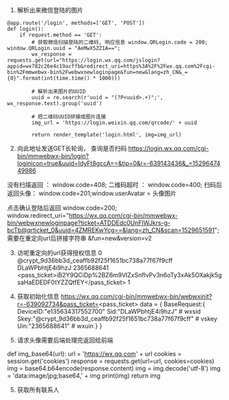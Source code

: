 1. 解析出来微信登陆的图片
```
@app.route('/login', methods=['GET', 'POST'])
def login():
    if request.method == 'GET':
        # 获取微信扫描登陆的二维码, 响应信息 window.QRLogin.code = 200; window.QRLogin.uuid = "AeMwX5ZZ1A==";
        wx_response = requests.get(url="https://login.wx.qq.com/jslogin?appid=wx782c26e4c19acffb&redirect_uri=https%3A%2F%2Fwx.qq.com%2Fcgi-bin%2Fmmwebwx-bin%2Fwebwxnewloginpage&fun=new&lang=zh_CN&_={0}".format(int(time.time() * 1000)))
        
        # 解析出来图片的UUID
        uuid = re.search(r'uuid = "(?P<uuid>.+)";', wx_response.text).group('uuid')

        # 把二维码UUID拼接成图片连接
        img_url = 'https://login.weixin.qq.com/qrcode/' + uuid

        return render_template('login.html', img=img_url)
```
2. 向此地址发送GET长轮询， 查询是否扫码
https://login.wx.qq.com/cgi-bin/mmwebwx-bin/login?loginicon=true&uuid=IdyFt8gccA==&tip=0&r=-639143436&_=1529647449986

没有扫描返回 ： window.code=408;
二维码超时 ： window.code=400;
扫码后返回头像： window.code=201;window.userAvatar = 头像图片

点击确认登陆后返回
    window.code=200;
    window.redirect_uri="https://wx.qq.com/cgi-bin/mmwebwx-bin/webwxnewloginpage?ticket=ATDDEdc0UnFIWJkrs-g-bcTb@qrticket_0&uuid=4ZMREKwYcg==&lang=zh_CN&scan=1529651591";
    需要在重定向url后拼接字符串  &fun=new&version=v2
 
 3. 访呢重定向的url获得授权信息
    <error>
        <ret>0</ret>
        <message></message>
        <skey>@crypt_9d36bb3d_ceaffb92f25f1651bc738a77f67f9cff</skey>
        <wxsid>DLaWPbhtjE4i9hzJ</wxsid>
        <wxuin>2365688641</wxuin>
        <pass_ticket>iB2Y9QCiDp%2BZ6m9VlZxSnfIvPv3n6oTy3xAk5OXakjk5gsaHaEDEDF0tYZZQtfEY</pass_ticket>
        <isgrayscale>1</isgrayscale>
    </error>
4. 获取初始化信息
https://wx.qq.com/cgi-bin/mmwebwx-bin/webwxinit?r=-639092734&pass_ticket=<pass_ticket>
data = 
{
    BaseRequest:{
        DeviceID:"e135634317552700"
        Sid:"DLaWPbhtjE4i9hzJ" # wxsid
        Skey:"@crypt_9d36bb3d_ceaffb92f25f1651bc738a77f67f9cff" # vskey
        Uin:"2365688641" # wxuin
    }
}

5. 请求头像需要后端处理完返回给前端
    
def img_base64(url):
    url = 'https://wx.qq.com' + url
    cookies = session.get('cookies')
    response = requests.get(url=url, cookies=cookies)
    img = base64.b64encode(response.content)
    img = img.decode('utf-8')
    img = 'data:image/jpg;base64,' + img
    print(img)
    return img
    
5. 获取所有联系人


